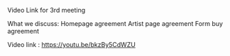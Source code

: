 Video Link for 3rd meeting 

What we discuss:
Homepage agreement
Artist page agreement
Form buy agreement

Video link :
https://youtu.be/bkzBy5CdWZU
